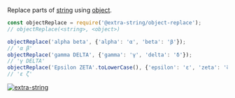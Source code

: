 Replace parts of [string] using [object].

```javascript
const objectReplace = require('@extra-string/object-replace');
// objectReplace(<string>, <object>)

objectReplace('alpha beta', {'alpha': 'α', 'beta': 'β'});
// 'α β'
objectReplace('gamma DELTA', {'gamma': 'γ', 'delta': 'δ'});
// 'γ DELTA'
objectReplace('Epsilon ZETA'.toLowerCase(), {'epsilon': 'ε', 'zeta': 'ζ'});
// 'ε ζ'
```


[![extra-string](https://i.imgur.com/y4YVIau.jpg)](https://www.npmjs.com/package/extra-string)

[string]: https://developer.mozilla.org/en-US/docs/Web/JavaScript/Reference/Global_Objects/String
[object]: https://developer.mozilla.org/en-US/docs/Web/JavaScript/Guide/Working_with_Objects

